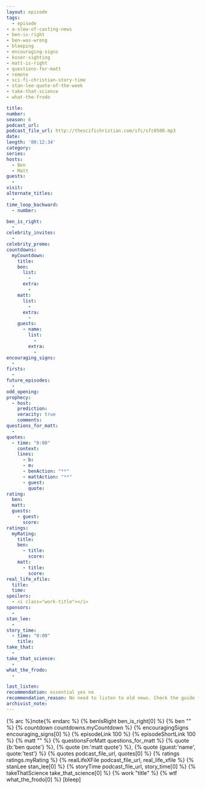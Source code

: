 ```yaml
---
layout: episode
tags:
  - episode
- a-slew-of-casting-news
- ben-is-right
- ben-was-wrong
- bleeping
- encouraging-signs
- koser-sighting
- matt-is-right
- questions-for-matt
- remote
- sci-fi-christian-story-time
- stan-lee-quote-of-the-week
- take-that-science
- what-the-frodo

title: 
number: 
season: 6
podcast_url: 
podcast_file_url: http://thescifichristian.com/sfc/sfc0500.mp3
date: 
length: '00:12:34'
category: 
series: 
hosts:
  - Ben
  - Matt
guests:
  - 
visit: 
alternate_titles:
  - 
time_loop_backward: 
  - number: 

ben_is_right:
  - 
celebrity_invites: 
  - 
celebrity_promo: 
countdowns:
  myCountdown:
    title: 
    ben:
      list:
        - 
      extra:
        - 
    matt: 
      list:
        - 
      extra:
        - 
    guests:
      - name: 
        list:
          - 
        extra:
          - 
encouraging_signs:
  - 
firsts:
  - 
future_episodes:
  - 
odd_opening: 
prophecy:
  - host:
    prediction: 
    veracity: true
    comments: 
questions_for_matt:
  - 
quotes:
  - time: "0:00"
    context: 
    lines:
      - b: 
      - m: 
      - benAction: "**"
      - mattAction: "**"
      - guest: 
        quote: 
rating:
  ben: 
  matt: 
  guests:
    - guest: 
      score: 
ratings:
  myRating:
    title: 
    ben:
      - title: 
        score: 
    matt: 
      - title: 
        score: 
real_life_xfile: 
  title: 
  time: 
spoilers: 
  - <i class="work-title"></i>
sponsors:
  - 
stan_lee:
  - 
story_time:
  - time: "0:00"
    title: 
take_that:
  - 
take_that_science:
  - 
what_the_frodo:
  - 

last_listen: 
recommendation: essential yes no
recommendation_reason: No need to listen to old news. Check the guide for what's interesting in hindsight.|Any notable feedback is included in the guide.
archivist_note: 
---
```


{% arc %}note{% endarc %}
{% benIsRight ben_is_right[0] %}
{% ben "" %}
{% countdown countdowns.myCountdown %}
{% encouragingSigns encouraging_signs[0] %}
{% episodeLink 100 %}
{% episodeShortLink 100 %}
{% matt "" %}
{% questionsForMatt questions_for_matt %}
{% quote {b:'ben quote'} %}, {% quote {m:'matt quote'} %}, {% quote {guest:'name', quote:'test'} %}
{% quotes podcast_file_url, quotes[0] %}
{% ratings ratings.myRating %}
{% realLifeXFile podcast_file_url, real_life_xfile %}
{% stanLee stan_lee[0] %}
{% storyTime podcast_file_url, story_time[0] %}
{% takeThatScience take_that_science[0] %}
{% work "title" %}
{% wtf what_the_frodo[0] %}
[bleep]